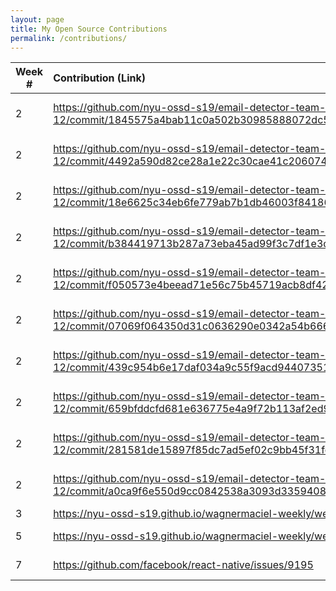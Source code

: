 ```yaml
---
layout: page
title: My Open Source Contributions
permalink: /contributions/
---
```


<!--
Type of the contribution should be "Wikipedia edit", "OpenStreet Map feature", "Documentation", "Course website", "Blog",
"Browse Add-on", etc.

The descriptioin should include a brief summary of what you did.

Replace the first row with your contribution.

-->

| Week # | Contribution (Link)                                                                                    | Type          | Description                                                           |
| ------ | :----------------------------------------------------------------------------------------------------- | :------------ | :-------------------------------------------------------------------- |
| 2      | https://github.com/nyu-ossd-s19/email-detector-team-12/commit/1845575a4bab11c0a502b30985888072dc5d6dfe | Browse Add-on | Changed manifest version                                              |
| 2      | https://github.com/nyu-ossd-s19/email-detector-team-12/commit/4492a590d82ce28a1e22c30cae41c20607410535 | Browse Add-on | Added basic ui and link to find_emails script                         |
| 2      | https://github.com/nyu-ossd-s19/email-detector-team-12/commit/18e6625c34eb6fe779ab7b1db46003f84186c90e | Browse Add-on | Added popup functionality for calling content_scripts/email_finder.js |
| 2      | https://github.com/nyu-ossd-s19/email-detector-team-12/commit/b384419713b287a73eba45ad99f3c7df1e3caf19 | Browse Add-on | Added email extraction logic to parser                                |
| 2      | https://github.com/nyu-ossd-s19/email-detector-team-12/commit/f050573e4beead71e56c75b45719acb8df428f3a | Browse Add-on | Display a funny message when no emails are found                      |
| 2      | https://github.com/nyu-ossd-s19/email-detector-team-12/commit/07069f064350d31c0636290e0342a54b666e6b4b | Browse Add-on | Added some basic styling and slightly modified html                   |
| 2      | https://github.com/nyu-ossd-s19/email-detector-team-12/commit/439c954b6e17daf034a9c55f9acd94407351b872 | Browse Add-on | Removed formatting logic and instead send emails to background script |
| 2      | https://github.com/nyu-ossd-s19/email-detector-team-12/commit/659bfddcfd681e636775e4a9f72b113af2ed99f8 | Browse Add-on | Listen for emails message and append emails to popup                  |
| 2      | https://github.com/nyu-ossd-s19/email-detector-team-12/commit/281581de15897f85dc7ad5ef02c9bb45f31fc8a4 | Browse Add-on | Added copy to clipboard functionality                                 |
| 2      | https://github.com/nyu-ossd-s19/email-detector-team-12/commit/a0ca9f6e550d9cc0842538a3093d3359408c31e2 | Browse Add-on | Style changes and began using css variables                           |
| 3      | https://nyu-ossd-s19.github.io/wagnermaciel-weekly/week04/                                             | Blog          | Project evaluation of React                                           |
| 5      | https://nyu-ossd-s19.github.io/wagnermaciel-weekly/week06/                                             | Blog          | Project evaluation of OpenMRS (HFOSS)                                 |
| 7      | https://github.com/facebook/react-native/issues/9195                                                   | Group Project | Inquired about an issue's availability                                |
